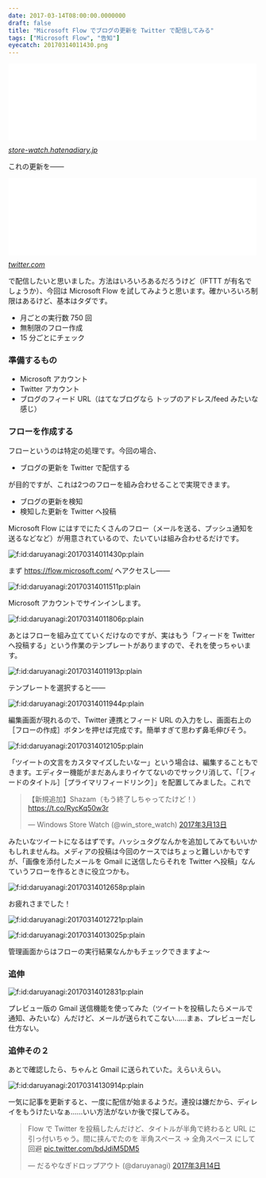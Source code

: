 ```yaml
---
date: 2017-03-14T08:00:00.0000000
draft: false
title: "Microsoft Flow でブログの更新を Twitter で配信してみる"
tags: ["Microsoft Flow", "告知"]
eyecatch: 20170314011430.png
---
```

<p><iframe src="//hatenablog-parts.com/embed?url=http%3A%2F%2Fstore-watch.hatenadiary.jp%2F" title="Windows Store Watch" class="embed-card embed-webcard" scrolling="no" frameborder="0" style="display: block; width: 100%; height: 155px; max-width: 500px; margin: 10px 0px;"></iframe><cite class="hatena-citation"><a href="http://store-watch.hatenadiary.jp/">store-watch.hatenadiary.jp</a></cite></p><p>これの更新を――</p><p><iframe src="//hatenablog-parts.com/embed?url=https%3A%2F%2Ftwitter.com%2Fwin_store_watch" title="Windows Store Watch (@win_store_watch) | Twitter" class="embed-card embed-webcard" scrolling="no" frameborder="0" style="display: block; width: 100%; height: 155px; max-width: 500px; margin: 10px 0px;"></iframe><cite class="hatena-citation"><a href="https://twitter.com/win_store_watch">twitter.com</a></cite></p><p>で配信したいと思いました。方法はいろいろあるだろうけど（IFTTT が有名でしょうか）、今回は Microsoft Flow を試してみようと思います。確かいろいろ制限はあるけど、基本はタダです。</p>

<ul>
<li>月ごとの実行数 750 回</li>
<li>無制限のフロー作成</li>
<li>15 分ごとにチェック</li>
</ul>
<div class="section">
<h3>準備するもの</h3>

<ul>
<li>Microsoft アカウント</li>
<li>Twitter アカウント</li>
<li>ブログのフィード URL（はてなブログなら トップのアドレス/feed みたいな感じ）</li>
</ul>
</div>
<div class="section">
<h3>フローを作成する</h3>
<p>フローというのは特定の処理です。今回の場合、</p>

<ul>
<li>ブログの更新を Twitter で配信する</li>
</ul><p>が目的ですが、これは2つのフローを組み合わせることで実現できます。</p>

<ul>
<li>ブログの更新を検知</li>
<li>検知した更新を Twitter へ投稿</li>
</ul><p>Microsoft Flow にはすでにたくさんのフロー（メールを送る、プッシュ通知を送るなどなど）が用意されているので、たいていは組み合わせるだけです。</p><p><span itemscope itemtype="http://schema.org/Photograph"><img src="20170314011430.png" alt="f:id:daruyanagi:20170314011430p:plain" title="f:id:daruyanagi:20170314011430p:plain" class="hatena-fotolife" itemprop="image"></span></p><p>まず <a href="https://flow.microsoft.com/">https://flow.microsoft.com/</a> へアクセスし――</p><p><span itemscope itemtype="http://schema.org/Photograph"><img src="20170314011511.png" alt="f:id:daruyanagi:20170314011511p:plain" title="f:id:daruyanagi:20170314011511p:plain" class="hatena-fotolife" itemprop="image"></span></p><p>Microsoft アカウントでサインインします。</p><p><span itemscope itemtype="http://schema.org/Photograph"><img src="20170314011806.png" alt="f:id:daruyanagi:20170314011806p:plain" title="f:id:daruyanagi:20170314011806p:plain" class="hatena-fotolife" itemprop="image"></span></p><p>あとはフローを組み立てていくだけなのですが、実はもう「フィードを Twitter へ投稿する」という作業のテンプレートがありますので、それを使っちゃいます。</p><p><span itemscope itemtype="http://schema.org/Photograph"><img src="20170314011913.png" alt="f:id:daruyanagi:20170314011913p:plain" title="f:id:daruyanagi:20170314011913p:plain" class="hatena-fotolife" itemprop="image"></span></p><p>テンプレートを選択すると――</p><p><span itemscope itemtype="http://schema.org/Photograph"><img src="20170314011944.png" alt="f:id:daruyanagi:20170314011944p:plain" title="f:id:daruyanagi:20170314011944p:plain" class="hatena-fotolife" itemprop="image"></span></p><p>編集画面が現れるので、Twitter 連携とフィード URL の入力をし、画面右上の［フローの作成］ボタンを押せば完成です。簡単すぎて思わず鼻毛伸びそう。</p><p><span itemscope itemtype="http://schema.org/Photograph"><img src="20170314012105.png" alt="f:id:daruyanagi:20170314012105p:plain" title="f:id:daruyanagi:20170314012105p:plain" class="hatena-fotolife" itemprop="image"></span></p><p>「ツイートの文言をカスタマイズしたいなー」という場合は、編集することもできます。エディター機能がまだあんまりイケてないのでサックリ消して、「［フィードのタイトル］［プライマリフィードリンク］」を配置してみました。これで</p><p><blockquote class="twitter-tweet" data-lang="ja"><p lang="ja" dir="ltr">【新規追加】Shazam（もう終了しちゃってたけど！）<a href="https://t.co/RycKq50w3r">https://t.co/RycKq50w3r</a></p>&mdash; Windows Store Watch (@win_store_watch) <a href="https://twitter.com/win_store_watch/status/841319258109833226">2017年3月13日</a></blockquote><script async src="//platform.twitter.com/widgets.js" charset="utf-8"></script></p><p>みたいなツイートになるはずです。ハッシュタグなんかを追加してみてもいいかもしれませんね。メディアの投稿は今回のケースではちょっと難しいかもですが、「画像を添付したメールを Gmail に送信したらそれを Twitter へ投稿」なんていうフローを作るときに役立つかも。</p><p><span itemscope itemtype="http://schema.org/Photograph"><img src="20170314012658.png" alt="f:id:daruyanagi:20170314012658p:plain" title="f:id:daruyanagi:20170314012658p:plain" class="hatena-fotolife" itemprop="image"></span></p><p>お疲れさまでした！</p><p><span itemscope itemtype="http://schema.org/Photograph"><img src="20170314012721.png" alt="f:id:daruyanagi:20170314012721p:plain" title="f:id:daruyanagi:20170314012721p:plain" class="hatena-fotolife" itemprop="image"></span></p><p><span itemscope itemtype="http://schema.org/Photograph"><img src="20170314013025.png" alt="f:id:daruyanagi:20170314013025p:plain" title="f:id:daruyanagi:20170314013025p:plain" class="hatena-fotolife" itemprop="image"></span></p><p>管理画面からはフローの実行結果なんかもチェックできますよ～</p>

</div>
<div class="section">
<h3>追伸</h3>
<p><span itemscope itemtype="http://schema.org/Photograph"><img src="20170314012831.png" alt="f:id:daruyanagi:20170314012831p:plain" title="f:id:daruyanagi:20170314012831p:plain" class="hatena-fotolife" itemprop="image"></span></p><p>プレビュー版の Gmail 送信機能を使ってみた（ツイートを投稿したらメールで通知、みたいな）んだけど、メールが送られてこない……まぁ、プレビューだし仕方ない。</p>

</div>
<div class="section">
<h3>追伸その２</h3>
<p>あとで確認したら、ちゃんと Gmail に送られていた。えらいえらい。</p><p><span itemscope itemtype="http://schema.org/Photograph"><img src="20170314130914.png" alt="f:id:daruyanagi:20170314130914p:plain" title="f:id:daruyanagi:20170314130914p:plain" class="hatena-fotolife" itemprop="image"></span></p><p>一気に記事を更新すると、一度に配信が始まるようだ。連投は嫌だから、ディレイをもうけたいなぁ……いい方法がないか後で探してみる。</p><p><blockquote class="twitter-tweet" data-lang="ja"><p lang="ja" dir="ltr">Flow で Twitter を投稿したんだけど、タイトルが半角で終わると URL に引っ付いちゃう。間に挟んでたのを 半角スペース → 全角スペース にして回避 <a href="https://t.co/bdJdiM5DM5">pic.twitter.com/bdJdiM5DM5</a></p>&mdash; だるやなぎドロップアウト (@daruyanagi) <a href="https://twitter.com/daruyanagi/status/841508791501783040">2017年3月14日</a></blockquote><script async src="//platform.twitter.com/widgets.js" charset="utf-8"></script></p>

</div>